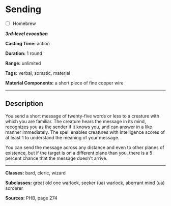 # Sending

- [ ] Homebrew

***3rd-level evocation***

**Casting Time:** action

**Duration:** 1 round

**Range:** unlimited

**Tags:** verbal, somatic, material

**Material Components:** a short piece of fine copper wire

---

## Description
You send a short message of twenty-five words or less to a creature with which you are familiar.
The creature hears the message in its mind, recognizes you as the sender if it knows you, and can answer in a like manner immediately.
The spell enables creatures with Intelligence scores of at least 1 to understand the meaning of your message.

You can send the message across any distance and even to other planes of existence, but if the target is on a different plane than you, there is a 5 percent chance that the message doesn't arrive.

---

**Classes:** bard, cleric, wizard

**Subclasses:** great old one warlock, seeker (ua) warlock, aberrant mind (ua) sorcerer

**Sources:** PHB, page 274
